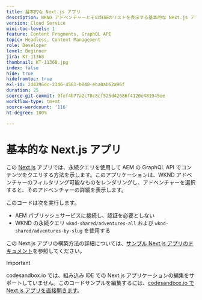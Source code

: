 ```yaml
---
title: 基本的な Next.js アプリ
description: WKND アドベンチャーとその詳細のリストを表示する基本的な Next.js アプリ
version: Cloud Service
mini-toc-levels: 1
feature: Content Fragments, GraphQL API
topic: Headless, Content Management
role: Developer
level: Beginner
jira: KT-11368
thumbnail: KT-11368.jpg
index: false
hide: true
hidefromtoc: true
exl-id: 2d4396dc-2346-4561-b040-eba0ab62a96f
duration: 25
source-git-commit: 9fef4b77a2c70c8cf525d42686f4120e481945ee
workflow-type: tm+mt
source-wordcount: '116'
ht-degree: 100%

---
```


# 基本的な Next.js アプリ

この [Next.js](https://nextjs.org/) アプリでは、永続クエリを使用して AEM の GraphQL API でコンテンツをクエリする方法を示します。このアプリケーションは、WKND アドベンチャーのフィルタリング可能なものをレンダリングし、アドベンチャーを選択すると、そのアドベンチャーの詳細を表示します。

このコードは次を実行します。

+ AEM パブリッシュサービスに接続し、認証を必要としない
+ WKND の永続クエリ `wknd-shared/adventures-all` および `wknd-shared/adventures-by-slug` を使用する

この Next.js アプリの構築方法の詳細については、[サンプル Next.js アプリのドキュメント](../example-apps/next-js.md)を参照してください。

>[!IMPORTANT]
>
> codesandbox.io では、組み込み IDE での Next.js アプリケーションの編集をサポートしていません。このコードサンプルを編集するには、[codesandbox.io で Next.js アプリを直接開きます](https://codesandbox.io/s/wknd-next-js-app-u8x5f8)。
